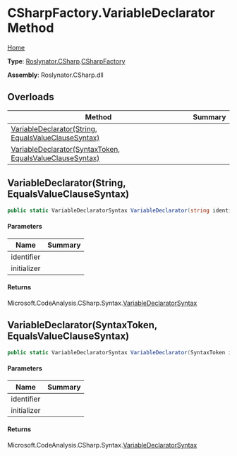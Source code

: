 # CSharpFactory\.VariableDeclarator Method

[Home](../../../../README.md)

**Type**: [Roslynator.CSharp](../../README.md)\.[CSharpFactory](../README.md)

**Assembly**: Roslynator\.CSharp\.dll

## Overloads

| Method | Summary |
| ------ | ------- |
| [VariableDeclarator(String, EqualsValueClauseSyntax)](#Roslynator_CSharp_CSharpFactory_VariableDeclarator_System_String_Microsoft_CodeAnalysis_CSharp_Syntax_EqualsValueClauseSyntax_) | |
| [VariableDeclarator(SyntaxToken, EqualsValueClauseSyntax)](#Roslynator_CSharp_CSharpFactory_VariableDeclarator_Microsoft_CodeAnalysis_SyntaxToken_Microsoft_CodeAnalysis_CSharp_Syntax_EqualsValueClauseSyntax_) | |

## VariableDeclarator\(String, EqualsValueClauseSyntax\)<a name="Roslynator_CSharp_CSharpFactory_VariableDeclarator_System_String_Microsoft_CodeAnalysis_CSharp_Syntax_EqualsValueClauseSyntax_"></a>

```csharp
public static VariableDeclaratorSyntax VariableDeclarator(string identifier, EqualsValueClauseSyntax initializer)
```

#### Parameters

| Name | Summary |
| ---- | ------- |
| identifier | |
| initializer | |

#### Returns

Microsoft\.CodeAnalysis\.CSharp\.Syntax\.[VariableDeclaratorSyntax](https://docs.microsoft.com/en-us/dotnet/api/microsoft.codeanalysis.csharp.syntax.variabledeclaratorsyntax)

## VariableDeclarator\(SyntaxToken, EqualsValueClauseSyntax\)<a name="Roslynator_CSharp_CSharpFactory_VariableDeclarator_Microsoft_CodeAnalysis_SyntaxToken_Microsoft_CodeAnalysis_CSharp_Syntax_EqualsValueClauseSyntax_"></a>

```csharp
public static VariableDeclaratorSyntax VariableDeclarator(SyntaxToken identifier, EqualsValueClauseSyntax initializer)
```

#### Parameters

| Name | Summary |
| ---- | ------- |
| identifier | |
| initializer | |

#### Returns

Microsoft\.CodeAnalysis\.CSharp\.Syntax\.[VariableDeclaratorSyntax](https://docs.microsoft.com/en-us/dotnet/api/microsoft.codeanalysis.csharp.syntax.variabledeclaratorsyntax)

